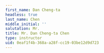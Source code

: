 ```yaml
---
first_name: Dan Cheng-ta
headless: true
last_name: Chen
middle_initial: ''
salutation: Mr.
title: Mr. Dan Cheng-ta Chen
type: instructor
uid: 0eaf1f4b-368a-a28f-cc19-03be12d9d723
---
```

